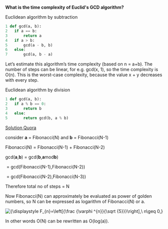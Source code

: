 **What is the time complexity of Euclid's GCD algorithm?**

Euclidean algorithm by subtraction

```python
1 def gcd(a, b):
2 	if a == b:
3 		return a
4 	if a > b:
5 		gcd(a - b, b)
6 	else:
7 		gcd(a, b - a)
```

Let’s estimate this algorithm’s time complexity (based on n = a+b). The number of steps can
be linear, for e.g. gcd(x, 1), so the time complexity is O(n). This is the worst-case complexity,
because the value x + y decreases with every step.



 Euclidean algorithm by division

```python
1 def gcd(a, b):
2 	if a % b == 0:
3 		return b
4	else:
5 		return gcd(b, a % b)
```

[Solution Quora](https://qr.ae/TWtAoq)

consider  **a** = Fibonacci(N) and **b** = Fibonacci(N-1)

Fibonacci(N) = Fibonacci(N-1) + Fibonacci(N-2)



gcd(**a**,**b**) = gcd(**b**,**a**mod**b**)

​				= gcd(Fibonacci(N-1),Fibonacci(N-2)) 

​				= gcd(Fibonacci(N-2),Fibonacci(N-3))

Therefore total no of steps = N

Now Fibonacci(N) can approximately be evaluated as power of golden numbers, so N can be expressed as logarithm of Fibonacci(N) or a.

![{\displaystyle F_{n}=\left[{\frac {\varphi ^{n}}{\sqrt {5}}}\right],\ n\geq 0,}](https://wikimedia.org/api/rest_v1/media/math/render/svg/f284c42fe2e2d38c49ba4d1a8a3f16eb5afed8ed)

In other words O(N) can be rewritten as O(log(a)).

 

